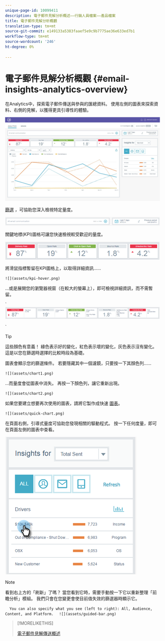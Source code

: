 ```yaml
---
unique-page-id: 10099411
description: 電子郵件見解分析概述——行銷人員檔案——產品檔案
title: 電子郵件見解分析概觀
translation-type: tm+mt
source-git-commit: e149133a5383faaef5e9c9b7775ae36e633ed7b1
workflow-type: tm+mt
source-wordcount: '246'
ht-degree: 0%

---
```



# 電子郵件見解分析概觀 {#email-insights-analytics-overview}

在Analytics中，探索電子郵件傳送與參與的匯總資料。 使用左側的圖表來探索資料、右側的見解，以獲得更具引導性的體驗。

![](assets/emailanalytics-1.jpg)

[篩選](filtering-in-email-insights.md) ，可協助您深入檢視特定量度。

![](assets/filter-field.png)

關鍵地標(KPI)圖格可讓您快速檢視較受歡迎的量度。

![](assets/kpi.png)

將滑鼠指標暫留在KPI圖格上，以取得詳細資訊……

` ![](assets/kpi-hover.png)  
`

...或是展開您的瀏覽器視窗（在較大的螢幕上），即可檢視詳細資訊，而不需暫留。

` ![](assets/kpi-wide.png)

`

>[!TIP]
>
>這些顏色有意義！ 綠色表示好的變化，紅色表示壞的變化，灰色表示沒有變化。 這是以您在篩選時選擇的比較時段為基礎。

圖表會顯示您的篩選條件。 若要隱藏其中一個濾鏡，只要按一下其顏色列……

` ![](assets/chart1.png)  
`

...而量度會從圖表中消失。 再按一下顏色列，讓它重新出現。

` ![](assets/chart2.png)  
`

如果您要建立想要再次使用的圖表，請將它製作成快速 [圖表](email-insights-quick-charts.md)。

` ![](assets/quick-chart.png)  
`

在頁面右側，引導式量度可協助您發現相關的驅動程式。 按一下任何度量，即可在頁面左側的圖表中查看。

![](assets/guided-metrics-ps.png)

>[!NOTE]
>
>看到右上方的「刷新」了嗎？ 當您看到它時，需要手動按一下它以重新整理「前瞻分析」模組。 我們只會在您變更會使目前值失效的篩選器時顯示它。

`  
You can also specify what you see (left to right): All, Audience, Content, and Platform.  
`  ` ![](assets/guided-bar.png)  
`

>[!MORELIKETHIS]
>
>[電子郵件見解傳送概述](email-insights-sends-overview.md)

